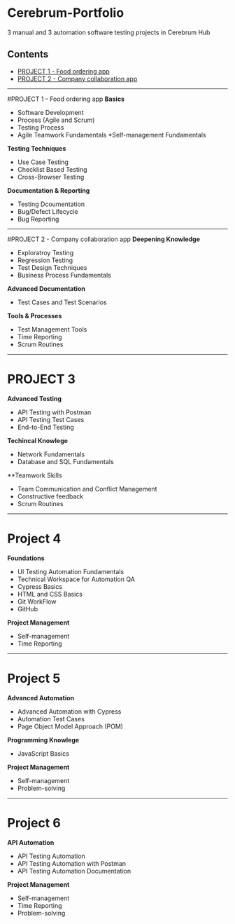 # Cerebrum-Portfolio
3 manual and 3 automation software testing projects in Cerebrum Hub

## Contents
- [PROJECT 1 - Food ordering app](#project-1---food-ordering-app)
- [PROJECT 2 - Company collaboration app](#project-2---company-collaboration-app)


***

#PROJECT 1 - Food ordering app
**Basics**
* Software Development
* Process (Agile and Scrum)
* Testing Process
* Agile Teamwork Fundamentals
 *Self-management Fundamentals

**Testing Techniques**
* Use Case Testing
* Checklist Based Testing
* Cross-Browser Testing

**Documentation & Reporting**
* Testing Dcoumentation
* Bug/Defect Lifecycle
* Bug Reporting

***

#PROJECT 2 - Company collaboration app
**Deepening Knowledge**
* Exploratroy Testing
* Regression Testing
* Test Design Techniques
* Business Process Fundamentals

**Advanced Documentation**
* Test Cases and Test Scenarios

**Tools & Processes**
* Test Management Tools
* Time Reporting
* Scrum Routines

***

# PROJECT 3
**Advanced Testing**
* API Testing with Postman
* API Testing Test Cases
* End-to-End Testing

**Techincal Knowlege**
* Network Fundamentals
* Database and SQL Fundamentals

**Teamwork Skills
* Team Communication and Conflict Management
* Constructive feedback
* Scrum Routines

***

# Project 4
**Foundations**
* UI Testing Automation Fundamentals
* Technical Workspace for Automation QA
* Cypress Basics
* HTML and CSS Basics
* Git WorkFlow
* GitHub

**Project Management**
* Self-management
* Time Reporting

***

# Project 5
**Advanced Automation**
* Advanced Automation with Cypress
* Automation Test Cases
* Page Object Model Approach (POM)

**Programming Knowlege**
* JavaScript Basics

**Project Management**
* Self-management
* Problem-solving

***

# Project 6
**API Automation**
* API Testing Automation
* API Testing Automation with Postman
* API Testing Automation Documentation

**Project Management**
* Self-management
* Time Reporting
* Problem-solving
